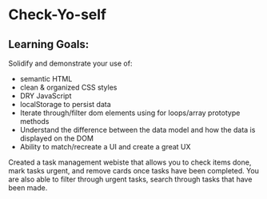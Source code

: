# Check-Yo-self
## **Learning Goals:**
Solidify and demonstrate your use of:
+ semantic HTML
+ clean & organized CSS styles
+ DRY JavaScript
+ localStorage to persist data
+ Iterate through/filter dom elements using for loops/array prototype methods
+ Understand the difference between the data model and how the data is displayed on the DOM
+ Ability to match/recreate a UI and create a great UX

Created a task management webiste that allows you to check items done, mark tasks urgent, and remove cards once tasks have been completed. You are also able to filter through urgent tasks, search through tasks that have been made.
